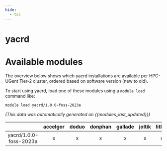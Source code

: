 ```yaml
---
hide:
  - toc
---
```


yacrd
=====

# Available modules


The overview below shows which yacrd installations are available per HPC-UGent Tier-2 cluster, ordered based on software version (new to old).

To start using yacrd, load one of these modules using a `module load` command like:

```shell
module load yacrd/1.0.0-foss-2023a
```

*(This data was automatically generated on {{modules_last_updated}})*  

| |accelgor|doduo|donphan|gallade|joltik|litleo|shinx|
| :---: | :---: | :---: | :---: | :---: | :---: | :---: | :---: |
|yacrd/1.0.0-foss-2023a|x|x|x|x|x|x|x|
